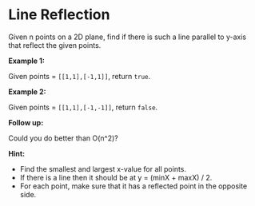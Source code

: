 # Line Reflection

Given n points on a 2D plane, find if there is such a line parallel to y-axis that reflect the given points.

**Example 1:**

Given points = `[[1,1],[-1,1]]`, return `true`.

**Example 2:**

Given points = `[[1,1],[-1,-1]]`, return `false`.

**Follow up:**

Could you do better than O(n^2)?

**Hint:**

* Find the smallest and largest x-value for all points.
* If there is a line then it should be at y = (minX + maxX) / 2.
* For each point, make sure that it has a reflected point in the opposite side.
